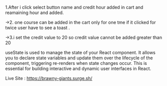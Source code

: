 1.After i click select button name and credit hour added in cart and reamaining hour and added.

->2. one course can be added in the cart only for one tme if it clicked for twice user have to see a toast .

->3.i set the credit value to 20 so credit value cannot be added greater than 20

useState is used to manage the state of your React component. It allows you to declare state variables and update them over the lifecycle of the component, triggering re-renders when state changes occur. This is essential for building interactive and dynamic user interfaces in React.

Live Site : https://brawny-giants.surge.sh/
